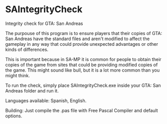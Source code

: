 # SAIntegrityCheck
Integrity check for GTA: San Andreas

The purpouse of this program is to ensure players that their copies of GTA: San Andreas have the standard files and aren't modified to affect the gameplay in any way that could provide unexpected advantages or other kinds of differences. 

This is important because in SA-MP it is common for people to obtain their copies of the game from sites that could be providing modified copies of the game. This might sound like bull, but it is a lot more common than you might think.

To run the check, simply place SAIntegrityCheck.exe inside your GTA: San Andreas folder and run it.

Languages available: Spanish, English.

Building: Just compile the .pas file with Free Pascal Compiler and default options.
